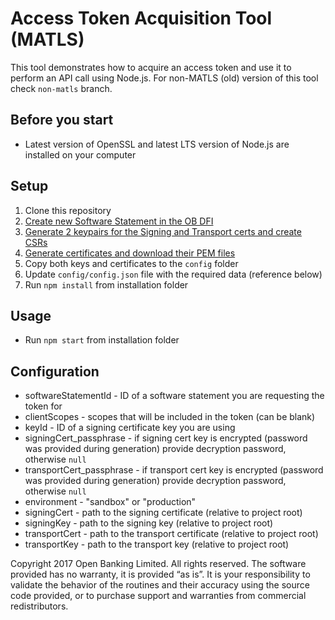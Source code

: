# Access Token Acquisition Tool (MATLS)

This tool demonstrates how to acquire an access token and use it to perform an API call using Node.js.
For non-MATLS (old) version of this tool check `non-matls` branch.

## Before you start
- Latest version of OpenSSL and latest LTS version of Node.js are installed on your computer

## Setup
1. Clone this repository
1. [Create new Software Statement in the OB DFI](https://openbanking.atlassian.net/wiki/spaces/DZ/pages/3242196993/Open+Banking+Directory+Usage+-+eIDAS+release+Production+-+v2.5#OpenBankingDirectoryUsage-eIDASrelease(Production)-v2.5-6.CreateSoftwareStatements)
1. [Generate 2 keypairs for the Signing and Transport certs and create CSRs](https://openbanking.atlassian.net/wiki/spaces/DZ/pages/3242196993/Open+Banking+Directory+Usage+-+eIDAS+release+Production+-+v2.5#OpenBankingDirectoryUsage-eIDASrelease(Production)-v2.5-7.CreateaCertificateSigningRequest(CSR)forOpenBankingnon-ETSIcertificates)
1. [Generate certificates and download their PEM files](https://openbanking.atlassian.net/wiki/spaces/DZ/pages/3242196993/Open+Banking+Directory+Usage+-+eIDAS+release+Production+-+v2.5#OpenBankingDirectoryUsage-eIDASrelease(Production)-v2.5-9.GenerateandmanageTransportandSigningCertificatesforOpenBankingETSIcertificates(OBWACandOBSeal))
1. Copy both keys and certificates to the `config` folder
1. Update `config/config.json` file with the required data (reference below)
1. Run `npm install` from installation folder

## Usage
- Run `npm start` from installation folder

## Configuration
- softwareStatementId - ID of a software statement you are requesting the token for
- clientScopes - scopes that will be included in the token (can be blank)
- keyId - ID of a signing certificate key you are using
- signingCert_passphrase - if signing cert key is encrypted (password was provided during generation) provide decryption password, otherwise `null`
- transportCert_passphrase - if transport cert key is encrypted (password was provided during generation) provide decryption password, otherwise `null`
- environment - "sandbox" or "production"
- signingCert - path to the signing certificate (relative to project root)
- signingKey - path to the signing key (relative to project root)
- transportCert - path to the transport certificate (relative to project root)
- transportKey - path to the transport key (relative to project root)

Copyright 2017 Open Banking Limited. All rights reserved.
The software provided has no warranty, it is provided “as is”. It is your responsibility to validate the behavior of the routines and their accuracy using the source code provided, or to purchase support and warranties from commercial redistributors.
